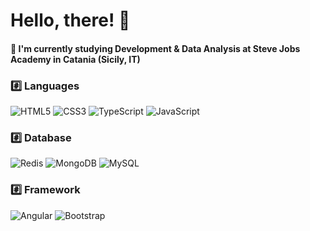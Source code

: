 <!--
**irjne/irjne** is a ✨ _special_ ✨ repository because its `README.md` (this file) appears on your GitHub profile.

Here are some ideas to get you started:

- 🔭 I’m currently working on ...
- 🌱 I’m currently learning ...
- 👯 I’m looking to collaborate on ...
- 🤔 I’m looking for help with ...
- 💬 Ask me about ...
- 📫 How to reach me: ...
- 😄 Pronouns: ...
- ⚡ Fun fact: ...
-->

# Hello, there! 👋

#### 🔭 I'm currently studying Development & Data Analysis at Steve Jobs Academy in Catania (Sicily, IT)

### #️⃣ Languages 
![HTML5](https://img.shields.io/badge/-HTML5-E34F26.svg?style=for-the-badge&logo=html5&logoColor=ffffff) ![CSS3](https://img.shields.io/badge/-CSS3-1572B6.svg?style=for-the-badge&logo=css3)  ![TypeScript](https://img.shields.io/badge/-TypeScript-007ACC?style=for-the-badge&logo=typescript) ![JavaScript](https://img.shields.io/badge/-JavaScript-282C34?style=for-the-badge&logo=javascript)

### #️⃣ Database

![Redis](https://img.shields.io/badge/-Redis-DC382D?style=for-the-badge&logo=Redis&logoColor=ffffff) ![MongoDB](https://img.shields.io/badge/-MongoDB-47A248?style=for-the-badge&logo=mongodb&logoColor=ffffff) ![MySQL](https://img.shields.io/badge/-MySQL-4479A1?style=for-the-badge&logo=mysql&logoColor=ffffff)

### #️⃣ Framework
![Angular](https://img.shields.io/badge/-Angular-DD0031?style=for-the-badge&logo=angular) ![Bootstrap](https://img.shields.io/badge/-Bootstrap-563D7C.svg?style=for-the-badge&logo=bootstrap)
